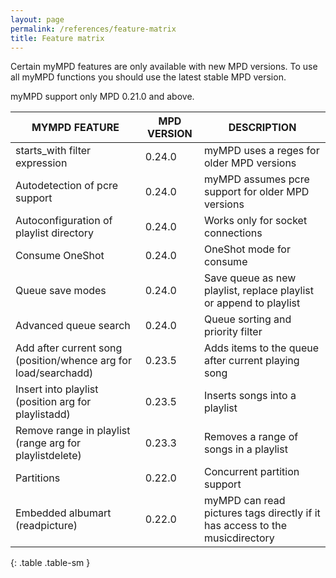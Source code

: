 ```yaml
---
layout: page
permalink: /references/feature-matrix
title: Feature matrix
---
```


Certain myMPD features are only available with new MPD versions. To use all myMPD functions you should use the latest stable MPD version.

<div class="alert alert-warning">
myMPD support only MPD 0.21.0 and above.
</div>

| MYMPD FEATURE | MPD VERSION | DESCRIPTION |
| ------------- | ----------- | ----------- |
| starts_with filter expression | 0.24.0 | myMPD uses a reges for older MPD versions |
| Autodetection of pcre support | 0.24.0 | myMPD assumes pcre support for older MPD versions |
| Autoconfiguration of playlist directory | 0.24.0 | Works only for socket connections |
| Consume OneShot | 0.24.0 | OneShot mode for consume |
| Queue save modes | 0.24.0 | Save queue as new playlist, replace playlist or append to playlist |
| Advanced queue search | 0.24.0 | Queue sorting and priority filter |
| Add after current song (position/whence arg for load/searchadd) | 0.23.5 | Adds items to the queue after current playing song |
| Insert into playlist (position arg for playlistadd) | 0.23.5 | Inserts songs into a playlist |
| Remove range in playlist (range arg for playlistdelete) | 0.23.3 | Removes a range of songs in a playlist |
| Partitions | 0.22.0 | Concurrent partition support |
| Embedded albumart (readpicture) | 0.22.0 | myMPD can read pictures tags directly if it has access to the musicdirectory |
{: .table .table-sm }
